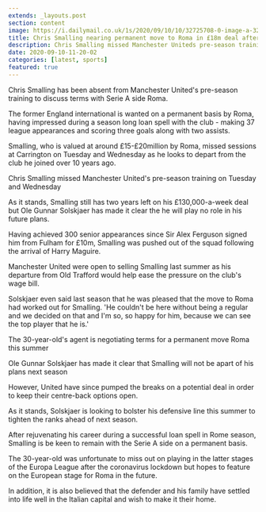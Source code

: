 ```yaml
---
extends: _layouts.post
section: content
image: https://i.dailymail.co.uk/1s/2020/09/10/10/32725708-0-image-a-32_1599730659411.jpg 
title: Chris Smalling nearing permanent move to Roma in £18m deal after missing Man United pre-season 
description: Chris Smalling missed Manchester Uniteds pre-season training sessions at Carrington on Tuesday and Wednesday as his agent tries to negotiate terms with Serie A side Roma. 
date: 2020-09-10-11-20-02 
categories: [latest, sports] 
featured: true 
--- 
```

Chris Smalling has been absent from Manchester United's pre-season training to discuss terms with Serie A side Roma.

The former England international is wanted on a permanent basis by Roma, having impressed during a season long loan spell with the club - making 37 league appearances and scoring three goals along with two assists.

Smalling, who is valued at around £15-£20million by Roma, missed sessions at Carrington on Tuesday and Wednesday as he looks to depart from the club he joined over 10 years ago. 

Chris Smalling missed Manchester United's pre-season training on Tuesday and Wednesday 

As it stands, Smalling still has two years left on his £130,000-a-week deal but Ole Gunnar Solskjaer has made it clear the he will play no role in his future plans.

Having achieved 300 senior appearances since Sir Alex Ferguson signed him from Fulham for £10m, Smalling was pushed out of the squad following the arrival of Harry Maguire. 

Manchester United were open to selling Smalling last summer as his departure from Old Trafford would help ease the pressure on the club's wage bill.   

Solskjaer even said last season that he was pleased that the move to Roma had worked out for Smalling. 'He couldn't be here without being a regular and we decided on that and I'm so, so happy for him, because we can see the top player that he is.' 

The 30-year-old's agent is negotiating terms for a permanent move Roma this summer 

Ole Gunnar Solskjaer has made it clear that Smalling will not be apart of his plans next season

However, United have since pumped the breaks on a potential deal in order to keep their centre-back options open.

As it stands, Solskjaer is looking to bolster his defensive line this summer to tighten the ranks ahead of next season.

After rejuvenating his career during a successful loan spell in Rome season, Smalling is be keen to remain with the Serie A side on a permanent basis. 

The 30-year-old was unfortunate to miss out on playing in the latter stages of the Europa League after the coronavirus lockdown but hopes to feature on the European stage for Roma in the future.    

In addition, it is also believed that the defender and his family have settled into life well in the Italian capital and wish to make it their home. 

